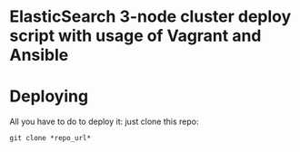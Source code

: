 # ElasticSearch 3-node cluster deploy script with usage of Vagrant and Ansible

# Deploying

All you have to do to deploy it: just clone this repo:
```
git clone *repo_url*
```


